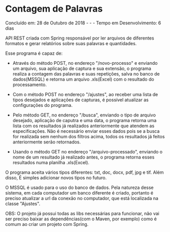 # Contagem de Palavras

Concluído em: 28 de Outubro de 2018 - - - Tempo em Desenvolvimento: 6 dias

API REST criada com Spring responsável por ler arquivos de diferentes formatos e gerar relatórios sobre suas palavras e quantidades.

Esse programa é capaz de:

 - Através do método POST, no endereço "/novo-processo" e enviando um arquivo, sua aplicação de captura e sua extensão, o programa realiza a contagem das palavras e suas repetições, salva no banco de dados(MSSQL) e retorna um arquivo .xls(Excel) com o resultado do processamento.
 
 - Com o método POST no endereço "/ajustes", ao receber uma lista de tipos desejados e aplicações de capturas, é possível atualizar as configurações do programa.
 
 - Pelo método GET, no endereço "/busca", enviando o tipo de arquivo desejado, aplicação de caputra e uma data, o programa retorna uma lista com os resultados já realizados anteriormente que atendem as especificações. Não é necessário enviar esses dados pois se a busca for realizada sem nenhum dos filtros acima, todos os resultados já feitos anteriormente serão retornados.
 
 - Usando o método GET no endereço "/arquivo-processado", enviando o nome de um resultado já realizado antes, o programa retorna esses resultados numa planilha .xls(Excel).
 
  O programa aceita vários tipos diferentes: txt, doc, docx, pdf, jpg e tif. Além disso, É simples adicionar novos tipos no futuro.
  
  O MSSQL é usado para o uso do banco de dados. Pela natureza desse sistema, em cada computador um banco diferente é criado, portanto é preciso atualizar a url da conexão no computador, que está localizada na classe "Ajustes".

OBS: O projeto já possui todas as libs necessárias para funcionar, não vai ser preciso baixar as dependências(com o Maven, por exemplo) como é comum ao criar um projeto com Spring.
